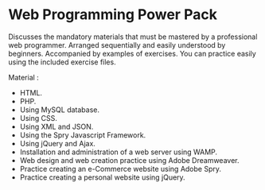 # Web Programming Power Pack

Discusses the mandatory materials that must be mastered by a professional web programmer. Arranged sequentially and easily understood by beginners. Accompanied by examples of exercises. You can practice easily using the included exercise files.

Material :
* HTML.
* PHP.
* Using MySQL database.
* Using CSS.
* Using XML and JSON.
* Using the Spry Javascript Framework.
* Using jQuery and Ajax.
* Installation and administration of a web server using WAMP.
* Web design and web creation practice using Adobe Dreamweaver.
* Practice creating an e-Commerce website using Adobe Spry.
* Practice creating a personal website using jQuery.
